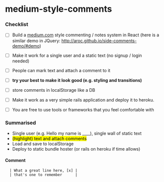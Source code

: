 # medium-style-comments

### Checklist
- [ ] Build a [medium.com](https://medium.com) style commenting / notes system in React (here is a similar demo in JQuery: http://aroc.github.io/side-comments-demo/#demo)
- [ ] Make it work for a single user and a static text (no signup / login needed)
- [ ] People can mark text and attach a comment to it
- [ ] **try your best to make it look good (e.g. styling and transitions)**
- [ ] store comments in localStorage like a DB
- [ ] Make it work as a very simple rails application and deploy it to heroku.
- [ ] You are free to use tools or frameworks that you feel comfortable with


### Summarised
* Single user (e.g. Hello my name is ____), single wall of static text
* <Mark> (highlight) text and attach comments
* Load and save to localStorage
* Deploy to static bundle hoster (or rails on heroku if time allows)

#### Comment

```
  | What a great line here, [x] |
  | that's one to remember      |

```
